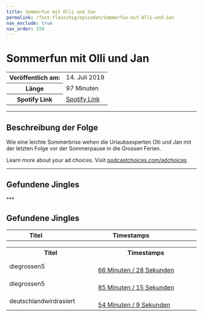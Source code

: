 ```yaml
---
title: Sommerfun mit Olli und Jan
permalink: /fest-flauschig/episoden/Sommerfun-mit-Olli-und-Jan
nav_exclude: true
nav_order: 159
---
```


# Sommerfun mit Olli und Jan
<table class="resp-table dcf-table dcf-table-responsive dcf-table-bordered dcf-table-striped dcf-w-100%">
                    <tbody>
                        <tr>
                            <th scope="row">Veröffentlich am:</th>
                            <td data-label="Veröffentlich am:">14. Juli 2019</td>
                        </tr>
                        <tr>
                            <th scope="row">Länge </th>
                            <td data-label="Länge ">97 Minuten</td>
                        </tr><tr>
                                <th scope="row">Spotify Link</th>
                                <td data-label="Spotify Link"><a href="https://open.spotify.com/episode/0INATIlpjti8OHn9kQcgKv">Spotify Link</a></td>
                            </tr></tbody>
                </table>

***

## Beschreibung der Folge

<div>
<p>Wie eine leichte Sommerbrise wehen die Urlaubsexperten Olli und Jan mit der letzten Folge vor der Sommerpause in die Grossen Ferien.</p><p> </p><p>Learn more about your ad choices. Visit <a href="https://podcastchoices.com/adchoices">podcastchoices.com/adchoices</a></p>  
</div>

***

## Gefundene Jingles

<table style="display: table;">
                                    <tr>
                                        <th class="tableColumnTitle">Titel</th>
                                        <th class="tableColumnTimestamps">Timestamps</th>
                                    </tr>
                                    ***

## Gefundene Jingles

<table style="display: table;">
                                    <tr>
                                        <th class="tableColumnTitle">Titel</th>
                                        <th class="tableColumnTimestamps">Timestamps</th>
                                    </tr>
                                    <tr>
                                <td markdown="span"  class="tableColumnTitle">diegrossen5</td>
                                <td markdown="span" class="tableColumnTimestamps">
                                <br>
                                <a href="https://open.spotify.com/episode/0INATIlpjti8OHn9kQcgKv?t=3988">
                                66 Minuten / 28 Sekunden</a>
                                </td></tr><tr>
                                <td markdown="span"  class="tableColumnTitle">diegrossen5</td>
                                <td markdown="span" class="tableColumnTimestamps">
                                <br>
                                <a href="https://open.spotify.com/episode/0INATIlpjti8OHn9kQcgKv?t=5115">
                                85 Minuten / 15 Sekunden</a>
                                </td></tr><tr>
                                <td markdown="span"  class="tableColumnTitle">deutschlandwirdrasiert</td>
                                <td markdown="span" class="tableColumnTimestamps">
                                <br>
                                <a href="https://open.spotify.com/episode/0INATIlpjti8OHn9kQcgKv?t=3249">
                                54 Minuten / 9 Sekunden</a>
                                </td></tr></table>